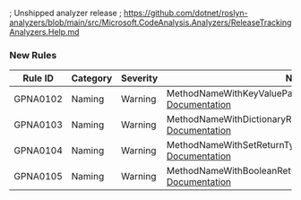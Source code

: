 ﻿; Unshipped analyzer release
; https://github.com/dotnet/roslyn-analyzers/blob/main/src/Microsoft.CodeAnalysis.Analyzers/ReleaseTrackingAnalyzers.Help.md

### New Rules

Rule ID | Category | Severity | Notes
--------|----------|----------|-------
GPNA0102 | Naming | Warning | MethodNameWithKeyValuePairReturnTypeDiagnosticAnalyzer, [Documentation](https://github.com/gpetrou/GP.NamingAnalyzers/tree/main/docs/GPNA0102.md)
GPNA0103 | Naming | Warning | MethodNameWithDictionaryReturnTypeDiagnosticAnalyzer, [Documentation](https://github.com/gpetrou/GP.NamingAnalyzers/tree/main/docs/GPNA0103.md)
GPNA0104 | Naming | Warning | MethodNameWithSetReturnTypeDiagnosticAnalyzer, [Documentation](https://github.com/gpetrou/GP.NamingAnalyzers/tree/main/docs/GPNA0104.md)
GPNA0105 | Naming | Warning | MethodNameWithBooleanReturnTypeDiagnosticAnalyzer, [Documentation](https://github.com/gpetrou/GP.NamingAnalyzers/tree/main/docs/GPNA0105.md)